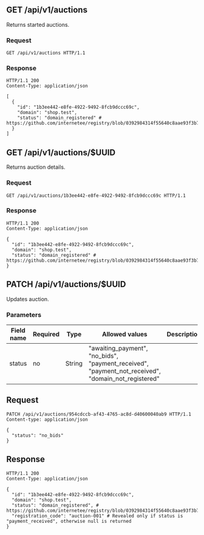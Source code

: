 ## GET /api/v1/auctions
Returns started auctions.

### Request
```
GET /api/v1/auctions HTTP/1.1
```

### Response
```
HTTP/1.1 200
Content-Type: application/json

[
  {
    "id": "1b3ee442-e8fe-4922-9492-8fcb9dccc69c",
    "domain": "shop.test",
    "status": "domain_registered" # https://github.com/internetee/registry/blob/0392984314f55640c8aae93f3b75b488d84ba73b/app/models/auction.rb#L2
  }
]
```

## GET /api/v1/auctions/$UUID
Returns auction details.

### Request
```
GET /api/v1/auctions/1b3ee442-e8fe-4922-9492-8fcb9dccc69c HTTP/1.1
```

### Response
```
HTTP/1.1 200
Content-Type: application/json

{
  "id": "1b3ee442-e8fe-4922-9492-8fcb9dccc69c",
  "domain": "shop.test",
  "status": "domain_registered" # https://github.com/internetee/registry/blob/0392984314f55640c8aae93f3b75b488d84ba73b/app/models/auction.rb#L2
}
```

## PATCH /api/v1/auctions/$UUID
Updates auction.

### Parameters
| Field name | Required | Type    | Allowed values                                              | Description              |
| ---------- | -------- | ----    | --------------                                              | -----------              |
| status     | no       | String  | "awaiting_payment", "no_bids", "payment_received", "payment_not_received", "domain_not_registered"

## Request
```
PATCH /api/v1/auctions/954cdccb-af43-4765-ac8d-d40600040ab9 HTTP/1.1
Content-type: application/json

{
  "status": "no_bids"
}
```

## Response
```
HTTP/1.1 200
Content-Type: application/json

{
  "id": "1b3ee442-e8fe-4922-9492-8fcb9dccc69c",
  "domain": "shop.test",
  "status": "domain_registered", # https://github.com/internetee/registry/blob/0392984314f55640c8aae93f3b75b488d84ba73b/app/models/auction.rb#L2
  "registration_code": "auction-001" # Revealed only if status is "payment_received", otherwise null is returned
}
```
